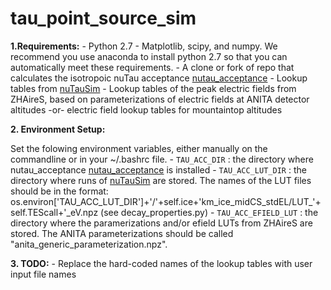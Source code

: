 # tau_point_source_sim

**1.Requirements:**
	- Python 2.7
	- Matplotlib, scipy, and numpy. We recommend you use anaconda to install python 2.7 so that you can automatically meet these requirements.
	- A clone or fork of repo that calculates the isotropoic nuTau acceptance [nutau_acceptance](https://github.com/swissel/nutau_acceptance) 
	- Lookup tables from [nuTauSim](https://github.com/harmscho/NuTauSim/) 
	- Lookup tables of the peak electric fields from ZHAireS, based on parameterizations of electric fields at ANITA detector altitudes -or- electric field lookup tables for mountaintop altitudes

**2. Environment Setup:**

Set the folowing environment variables, either manually on the commandline or in your ~/.bashrc file. 
	- `TAU_ACC_DIR` : the directory where nutau_acceptance [nutau_acceptance](https://github.com/swissel/nutau_acceptance)  is installed
	- `TAU_ACC_LUT_DIR` : the directory where runs of [nuTauSim](https://github.com/harmscho/NuTauSim/) are stored. The names of the LUT files should be in the format: os.environ['TAU_ACC_LUT_DIR']+'/'+self.ice+'km_ice_midCS_stdEL/LUT_'+self.TEScall+'_eV.npz (see decay_properties.py)
	- `TAU_ACC_EFIELD_LUT` : the directory where the paramerizations and/or efield LUTs from ZHAireS are stored. The ANITA parameterizations should be called "anita_generic_parameterization.npz". 

**3. TODO:**
	- Replace the hard-coded names of the lookup tables with user input file names


